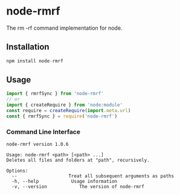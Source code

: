 # node-rmrf
The rm -rf command implementation for node.

## Installation

```js
npm install node-rmrf
```

## Usage

```js
import { rmrfSync } from 'node-rmrf'
// or
import { createRequire } from 'node:module'
const require = createRequire(import.meta.url)
const { rmrfSync } = require('node-rmrf')
```

### Command Line Interface

```
node-rmrf version 1.0.6

Usage: node-rmrf <path> [<path> ...]
Deletes all files and folders at "path", recursively.

Options:
  --                   Treat all subsequent arguments as paths
  -h, --help            Usage information
  -v, --version            The version of node-rmrf
